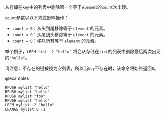 从存储在`key`中的列表中删除第一个等于`element`的`count`次出现。

`count`参数以以下方式影响操作：

* `count > 0`：从头到尾移除等于 `element` 的元素。
* `count < 0`：从尾到头移除等于 `element` 的元素。
* `count = 0`：移除所有等于 `element` 的元素。

举个例子，`LREM list -2 "hello"` 将会从存储在`list`的列表中删除最后两次出现的`"hello"`。

请注意，不存在的键被视为空列表，所以当`key`不存在时，该命令将始终返回`0`。

@examples

```cli
RPUSH mylist "hello"
RPUSH mylist "hello"
RPUSH mylist "foo"
RPUSH mylist "hello"
LREM mylist -2 "hello"
LRANGE mylist 0 -1
```
